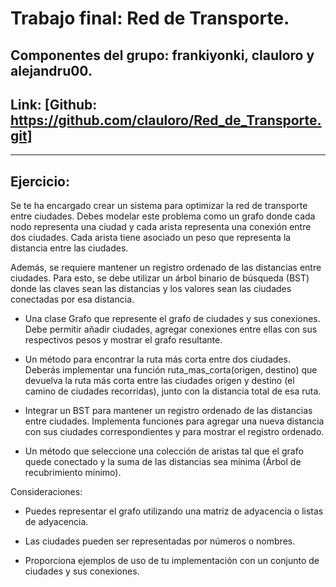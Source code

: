 # Trabajo final: Red de Transporte.
## Componentes del grupo: frankiyonki, clauloro y alejandru00.
## Link: [Github: https://github.com/clauloro/Red_de_Transporte.git]
----------------------------------
## Ejercicio:

Se te ha encargado crear un sistema para optimizar la red de transporte entre ciudades.
Debes modelar este problema como un grafo donde cada nodo representa una ciudad y
cada arista representa una conexión entre dos ciudades. Cada arista tiene asociado un
peso que representa la distancia entre las ciudades.

Además, se requiere mantener un registro ordenado de las distancias entre ciudades. Para
esto, se debe utilizar un árbol binario de búsqueda (BST) donde las claves sean las
distancias y los valores sean las ciudades conectadas por esa distancia.

- Una clase Grafo que represente el grafo de ciudades y sus conexiones. Debe
permitir añadir ciudades, agregar conexiones entre ellas con sus respectivos pesos y
mostrar el grafo resultante.

- Un método para encontrar la ruta más corta entre dos ciudades. Deberás
implementar una función ruta_mas_corta(origen, destino) que devuelva la ruta
más corta entre las ciudades origen y destino (el camino de ciudades recorridas),
junto con la distancia total de esa ruta.

- Integrar un BST para mantener un registro ordenado de las distancias entre
ciudades. Implementa funciones para agregar una nueva distancia con sus ciudades
correspondientes y para mostrar el registro ordenado.

- Un método que seleccione una colección de aristas tal que el grafo quede conectado
y la suma de las distancias sea mínima (Árbol de recubrimiento mínimo).

Consideraciones:

- Puedes representar el grafo utilizando una matriz de adyacencia o listas de
adyacencia.

- Las ciudades pueden ser representadas por números o nombres.

- Proporciona ejemplos de uso de tu implementación con un conjunto de ciudades y
sus conexiones.
